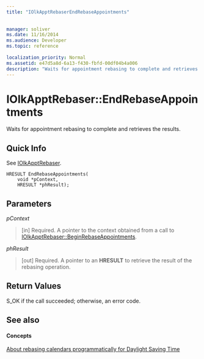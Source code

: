 ```yaml
---
title: "IOlkApptRebaserEndRebaseAppointments"
 
 
manager: soliver
ms.date: 11/16/2014
ms.audience: Developer
ms.topic: reference
 
localization_priority: Normal
ms.assetid: e47d5a8d-6a13-f430-fbfd-00df04b4a006
description: "Waits for appointment rebasing to complete and retrieves the results."
---
```


# IOlkApptRebaser::EndRebaseAppointments

Waits for appointment rebasing to complete and retrieves the results.
  
## Quick Info

See [IOlkApptRebaser](iolkapptrebaser.md).
  
```
HRESULT EndRebaseAppointments( 
    void *pContext, 
    HRESULT *phResult);
```

## Parameters

 _pContext_
  
> [in] Required. A pointer to the context obtained from a call to [IOlkApptRebaser::BeginRebaseAppointments](iolkapptrebaser-beginrebaseappointments.md).
    
 _phResult_
  
> [out] Required. A pointer to an **HRESULT** to retrieve the result of the rebasing operation. 
    
## Return Values

S_OK if the call succeeded; otherwise, an error code.
  
## See also

#### Concepts

[About rebasing calendars programmatically for Daylight Saving Time](about-rebasing-calendars-programmatically-for-daylight-saving-time.md)

